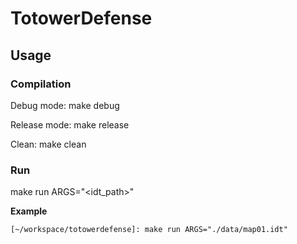 # TotowerDefense

## Usage

### Compilation
Debug mode: make debug

Release mode: make release

Clean: make clean

### Run
make run ARGS="<idt_path>"

**Example**

`[~/workspace/totowerdefense]: make run ARGS="./data/map01.idt"`